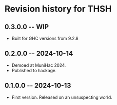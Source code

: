 # Revision history for THSH

## 0.3.0.0 -- WIP

- Built for GHC versions from 9.2.8

## 0.2.0.0 -- 2024-10-14

* Demoed at MuniHac 2024.
* Published to hackage.

## 0.1.0.0 -- 2024-10-13

* First version. Released on an unsuspecting world.
